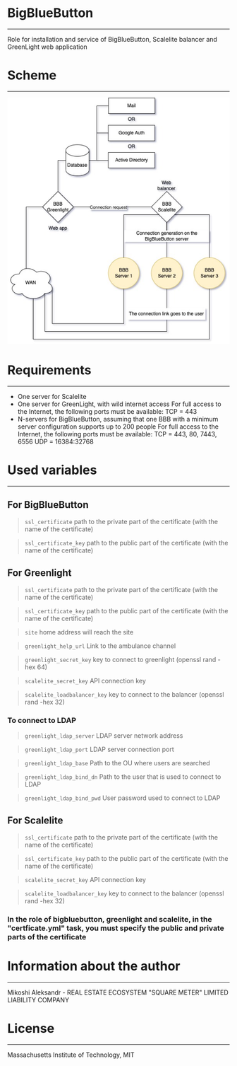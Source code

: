 # BigBlueButton
------------
Role for installation and service of BigBlueButton, Scalelite balancer and GreenLight web application

# Scheme
------------

![](./project/scheme.jpeg)


# Requirements
------------
- One server for Scalelite
- One server for GreenLight, with wild internet access
    For full access to the Internet, the following ports must be available:
    TCP = 443
- N-servers for BigBlueButton, assuming that one BBB with a minimum server configuration supports up to 200 people
    For full access to the Internet, the following ports must be available:
    TCP = 443, 80, 7443, 6556
    UDP = 16384:32768


# Used variables
------------
## For BigBlueButton

>`ssl_certificate` path to the private part of the certificate (with the name of the certificate)

>`ssl_certificate_key` path to the public part of the certificate (with the name of the certificate)


## For Greenlight
>`ssl_certificate` path to the private part of the certificate (with the name of the certificate)

>`ssl_certificate_key` path to the public part of the certificate (with the name of the certificate)

>`site` home address will reach the site

>`greenlight_help_url` Link to the ambulance channel

>`greenlight_secret_key` key to connect to greenlight (openssl rand -hex 64)

>`scalelite_secret_key` API connection key

>`scalelite_loadbalancer_key` key to connect to the balancer (openssl rand -hex 32)

### To connect to LDAP

>`greenlight_ldap_server` LDAP server network address

>`greenlight_ldap_port` LDAP server connection port

>`greenlight_ldap_base` Path to the OU where users are searched

>`greenlight_ldap_bind_dn` Path to the user that is used to connect to LDAP

>`greenlight_ldap_bind_pwd` User password used to connect to LDAP




## For Scalelite
>`ssl_certificate` path to the private part of the certificate (with the name of the certificate)

>`ssl_certificate_key` path to the public part of the certificate (with the name of the certificate)

>`scalelite_secret_key` API connection key

>`scalelite_loadbalancer_key` key to connect to the balancer (openssl rand -hex 32)



### In the role of bigbluebutton, greenlight and scalelite, in the "certficate.yml" task, you must specify the public and private parts of the certificate


# Information about the author
------------
Mikoshi Aleksandr - REAL ESTATE ECOSYSTEM "SQUARE METER" LIMITED LIABILITY COMPANY

# License
------------
Massachusetts Institute of Technology, MIT